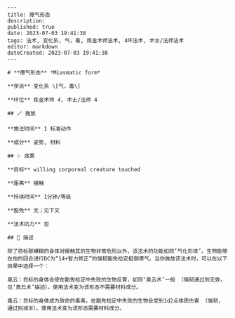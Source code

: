 
    ---
    title: 瘴气形态
    description: 
    published: true
    date: 2023-07-03 19:41:38
    tags: 法术, 变化系, 气，毒, 炼金术师法术, 4环法术, 术士/法师法术
    editor: markdown
    dateCreated: 2023-07-03 19:41:38
    ---

    # **瘴气形态** *Miasmatic form*

    **学派** 变化系 \[气，毒\] 

    **环位** 炼金术师 4, 术士/法师 4

    ## 🪄 施放

    **施法时间** 1 标准动作

    **成分** 姿势, 材料

    ## ✨ 效果 

    **目标** willing corporeal creature touched 

    **距离** 接触  

    **持续时间** 1分钟/等级 

    **豁免** 无；见下文

    **法术抗力** 否

    ## 📖 描述

    除了目标那模糊的身体对接触其的生物非常危险以外，该法术的功能如同‘气化形体’。生物能够在他的回合进行DC为“14+智力修正”的强韧豁免检定抵御瘴气。当你施放该法术时，可以在以下效果中选择一个：

    臭云：目标的身体会使在豁免检定中失败的生物反胃，如同‘臭云术’一般 （强韧通过则无效，见‘臭云术’描述）。使用法术变为该形态不需要材料成分。

    毒云：目标的身体成为致命的毒素，在豁免检定中失败的生物会受到1d2点体质伤害 （强韧，通过则减半）。使用法术变为该形态需要材料成分。
    